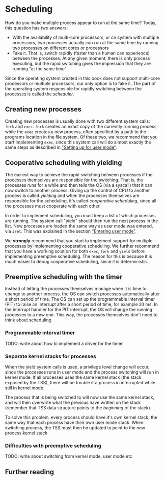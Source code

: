 # Scheduling
How do you make multiple process appear to run at the same time? Today, this
question has two answers:

- With the availability of multi-core processors, or on system with multiple
  processors, two processes actually can run at the same time by running two
  processes on different cores or processors
- Fake it. That is, switch rapidly (faster than a human can experience) between
  the processes. At any given moment, there is only process executing, but the
  rapid switching gives the impression that they are running "at the same
  time".

Since the operating system created in this book does not support multi-core
processors or multiple processors, our only option is to fake it. The part of
the operating system responsible for rapidly switching between the processes is
called the _scheduler_.

## Creating new processes
Creating new processes is usually done with two different system calls: `fork`
and `exec`. `fork` creates an exact copy of the currently running process,
while the `exec` creates a new process, often specified by a path to the
programs location in the file system. Of these two, we recommend that you start
implementing `exec`, since this system call will do almost exactly the same
steps as described in ["Setting up for user mode"](#setting-up-for-user-mode).

## Cooperative scheduling with yielding
The easiest way to achieve the rapid switching between processes if the
processes themselves are responsible for the switching. That is, the processes
runs for a while and then tells the OS (via a syscall) that it can now switch
to another process. Giving up the control of CPU to another process is called
_yielding_ and when the processes themselves are responsible for the
scheduling, it's called _cooperative scheduling_, since all the processes must
cooperate with each other.

In order to implement scheduling, you must keep a list of which processes are
running. The system call "yield" should then run the next process in the list.
New processes are loaded the same way as user mode was entered, via `iret`.
This was explained in the section ["Entering user mode"](#entering-user-mode).

We __strongly__ recommend that you start to implement support for multiple
processes by implementing cooperative scheduling. We further recommend that you
have a working solution for both `exec`, `fork` and `yield` before implementing
preemptive scheduling. The reason for this is because it is much easier to
debug cooperative scheduling, since it is deterministic.

## Preemptive scheduling with the timer
Instead of letting the processes themselves manage when it is time to change to
another process, the OS can switch processes automatically after a short period
of time. The OS can set up the programmable interval timer (PIT) to raise an
interrupt after a short period of time, for example 20 ms. In the interrupt
handler for the PIT interrupt, the OS will change the running processes to a
new one. This way, the processes themselves don't need to think about
scheduling.

### Programmable interval timer
TODO: write about how to implement a driver for the timer

### Separate kernel stacks for processes
When the yield system calls is used, a privilege level change will occur, since
the processes runs in user mode and the process switching will run in kernel
mode. If all processes uses the same kernel stack (the stack exposed by the
TSS), there will be trouble if a process in interrupted while still in kernel
mode.

The process that is being switched to will now use the same kernel stack, and
will then overwrite what the previous have written on the stack (remember that
TSS data structure points to the _beginning_ of the stack).

To solve this problem, every process should have it's own kernel stack, the
same way that each process have their own user mode stack. When switching
process, the TSS must then be updated to point to the new process kernel stack.

### Difficulties with preemptive scheduling
TODO: write about switching from kernel mode, user mode etc

## Further reading
